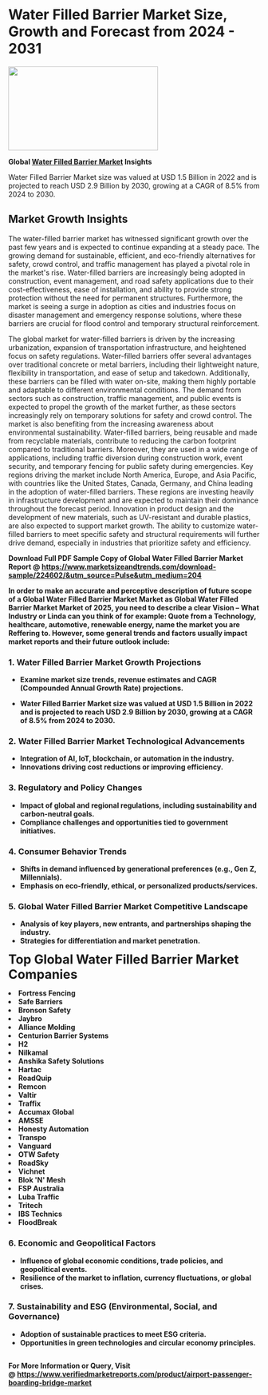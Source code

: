 <H1>Water Filled Barrier Market Size, Growth and Forecast from 2024 - 2031</H1><img class="aligncenter size-medium wp-image-584254" src="https://thirdeyenews.in/wp-content/uploads/2024/09/Global-Market-Research-300x168.jpeg" alt="" width="300" height="168" /><p><strong>Global&nbsp;<a href="https://www.marketsizeandtrends.com/download-sample/224602/&amp;utm_source=Pulse&amp;utm_medium=204">Water Filled Barrier Market</a> Insights</strong></p><p>Water Filled Barrier Market size was valued at USD 1.5 Billion in 2022 and is projected to reach USD 2.9 Billion by 2030, growing at a CAGR of 8.5% from 2024 to 2030.</p><p><h2>Market Growth Insights</h2> <p>The water-filled barrier market has witnessed significant growth over the past few years and is expected to continue expanding at a steady pace. The growing demand for sustainable, efficient, and eco-friendly alternatives for safety, crowd control, and traffic management has played a pivotal role in the market's rise. Water-filled barriers are increasingly being adopted in construction, event management, and road safety applications due to their cost-effectiveness, ease of installation, and ability to provide strong protection without the need for permanent structures. Furthermore, the market is seeing a surge in adoption as cities and industries focus on disaster management and emergency response solutions, where these barriers are crucial for flood control and temporary structural reinforcement.</p> <p><strong></strong></p> <p>The global market for water-filled barriers is driven by the increasing urbanization, expansion of transportation infrastructure, and heightened focus on safety regulations. Water-filled barriers offer several advantages over traditional concrete or metal barriers, including their lightweight nature, flexibility in transportation, and ease of setup and takedown. Additionally, these barriers can be filled with water on-site, making them highly portable and adaptable to different environmental conditions. The demand from sectors such as construction, traffic management, and public events is expected to propel the growth of the market further, as these sectors increasingly rely on temporary solutions for safety and crowd control. The market is also benefiting from the increasing awareness about environmental sustainability. Water-filled barriers, being reusable and made from recyclable materials, contribute to reducing the carbon footprint compared to traditional barriers. Moreover, they are used in a wide range of applications, including traffic diversion during construction work, event security, and temporary fencing for public safety during emergencies. Key regions driving the market include North America, Europe, and Asia Pacific, with countries like the United States, Canada, Germany, and China leading in the adoption of water-filled barriers. These regions are investing heavily in infrastructure development and are expected to maintain their dominance throughout the forecast period. Innovation in product design and the development of new materials, such as UV-resistant and durable plastics, are also expected to support market growth. The ability to customize water-filled barriers to meet specific safety and structural requirements will further drive demand, especially in industries that prioritize safety and efficiency. <p><strong></p><p><span class=""><strong>Download Full PDF Sample Copy of Global Water Filled Barrier Market Report</strong> @ <a href="https://www.marketsizeandtrends.com/download-sample/224602/&amp;utm_source=Pulse&amp;utm_medium=204" target="_blank">https://www.marketsizeandtrends.com/download-sample/224602/&amp;utm_source=Pulse&amp;utm_medium=204</a></span></p><p>In order to make an accurate and perceptive description of future scope of a Global&nbsp;Water Filled Barrier Market Market as Global&nbsp;Water Filled Barrier Market Market of 2025, you need to describe a clear Vision &ndash; What Industry or Linda can you think of for example: Quote from a Technology, healthcare, automotive, renewable energy, name the market you are Reffering to. However, some general trends and factors usually impact market reports and their future outlook include:</p><h3>1.&nbsp;<strong>Water Filled Barrier Market Growth Projections</strong></h3><ul><li>Examine market size trends, revenue estimates and CAGR (Compounded Annual Growth Rate) projections.</li><li><p>Water Filled Barrier Market size was valued at USD 1.5 Billion in 2022 and is projected to reach USD 2.9 Billion by 2030, growing at a CAGR of 8.5% from 2024 to 2030.</p></li></ul><h3>2.&nbsp;<strong>Water Filled Barrier Market Technological Advancements</strong></h3><ul><li>Integration of AI, IoT, blockchain, or automation in the industry.</li><li>Innovations driving cost reductions or improving efficiency.</li></ul><h3>3.&nbsp;<strong>Regulatory and Policy Changes</strong></h3><ul><li>Impact of global and regional regulations, including sustainability and carbon-neutral goals.</li><li>Compliance challenges and opportunities tied to government initiatives.</li></ul><h3>4.&nbsp;<strong>Consumer Behavior Trends</strong></h3><ul><li>Shifts in demand influenced by generational preferences (e.g., Gen Z, Millennials).</li><li>Emphasis on eco-friendly, ethical, or personalized products/services.</li></ul><h3>5.&nbsp;<strong>Global Water Filled Barrier Market Competitive Landscape</strong></h3><ul><li>Analysis of key players, new entrants, and partnerships shaping the industry.</li><li>Strategies for differentiation and market penetration.</li></ul><p data-pm-slice="1 1 []"><span style="color: inherit; font-family: inherit; font-size: 25px;">Top Global Water Filled Barrier Market Companies</span></p><div class="" data-test-id=""><p><li>Fortress Fencing</li><li> Safe Barriers</li><li> Bronson Safety</li><li> Jaybro</li><li> Alliance Molding</li><li> Centurion Barrier Systems</li><li> H2</li><li> Nilkamal</li><li> Anshika Safety Solutions</li><li> Hartac</li><li> RoadQuip</li><li> Remcon</li><li> Valtir</li><li> Traffix</li><li> Accumax Global</li><li> AMSSE</li><li> Honesty Automation</li><li> Transpo</li><li> Vanguard</li><li> OTW Safety</li><li> RoadSky</li><li> Vichnet</li><li> Blok 'N' Mesh</li><li> FSP Australia</li><li> Luba Traffic</li><li> Tritech</li><li> IBS Technics</li><li> FloodBreak</li></p></div><h3>6.&nbsp;<strong>Economic and Geopolitical Factors</strong></h3><ul><li>Influence of global economic conditions, trade policies, and geopolitical events.</li><li>Resilience of the market to inflation, currency fluctuations, or global crises.</li></ul><h3>7.&nbsp;<strong>Sustainability and ESG (Environmental, Social, and Governance)</strong></h3><ul><li>Adoption of sustainable practices to meet ESG criteria.</li><li>Opportunities in green technologies and circular economy principles.</li></ul><h2><strong style="font-size: 14px;">For More Information or Query, Visit @&nbsp;</strong><a style="background-color: #ffffff; font-size: 14px;" href="https://www.marketsizeandtrends.com/report/water-filled-barrier-market/" target="_blank">https://www.verifiedmarketreports.com/product/airport-passenger-boarding-bridge-market</a></h2>
